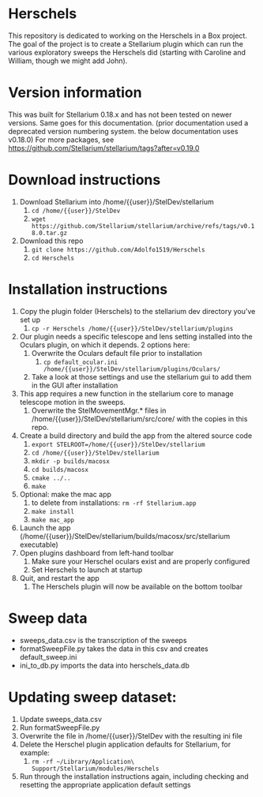 # Herschels
This repository is dedicated to working on the Herschels in a Box project. The goal of the project
is to create a Stellarium plugin which can run the various exploratory sweeps the Herschels did 
(starting with Caroline and William, though we might add John). 

# Version information
This was built for Stellarium 0.18.x and has not been tested on newer versions. Same goes for this documentation.
(prior documentation used a deprecated version numbering system. the below documentation uses v0.18.0)
For more packages, see https://github.com/Stellarium/stellarium/tags?after=v0.19.0

# Download instructions

1. Download Stellarium into /home/{{user}}/StelDev/stellarium
   1. `cd /home/{{user}}/StelDev`
   1. `wget https://github.com/Stellarium/stellarium/archive/refs/tags/v0.18.0.tar.gz`
1. Download this repo
   1. `git clone https://github.com/Adolfo1519/Herschels`
   1. `cd Herschels`

# Installation instructions

1. Copy the plugin folder (Herschels) to the stellarium dev directory you've set up
   1. `cp -r Herschels /home/{{user}}/StelDev/stellarium/plugins`
1. Our plugin needs a specific telescope and lens setting installed into the Oculars plugin, on which it depends. 2 options here:
   1. Overwrite the Oculars default file prior to installation
      1. `cp default_ocular.ini /home/{{user}}/StelDev/stellarium/plugins/Oculars/`
   1. Take a look at those settings and use the stellarium gui to add them in the GUI after installation
1. This app requires a new function in the stellarium core to manage telescope motion in the sweeps.
   1. Overwrite the StelMovementMgr.* files in /home/{{user}}/StelDev/stellarium/src/core/ with the copies in this repo.
1. Create a build directory and build the app from the altered source code
   1. `export STELROOT=/home/{{user}}/StelDev/stellarium`
   1. `cd /home/{{user}}/StelDev/stellarium`
   1. `mkdir -p builds/macosx`
   1. `cd builds/macosx`
   1. `cmake ../..`
   1. `make`
1. Optional: make the mac app
   1. to delete from installations: `rm -rf Stellarium.app`
   1. `make install`
   1. `make mac_app`
1. Launch the app (/home/{{user}}/StelDev/stellarium/builds/macosx/src/stellarium executable)
1. Open plugins dashboard from left-hand toolbar
   1. Make sure your Herschel oculars exist and are properly configured
   1. Set Herschels to launch at startup
1. Quit, and restart the app
   1. The Herschels plugin will now be available on the bottom toolbar 
   
# Sweep data

* sweeps_data.csv is the transcription of the sweeps
* formatSweepFile.py takes the data in this csv and creates default_sweep.ini
* ini_to_db.py imports the data into herschels_data.db

# Updating sweep dataset:

1. Update sweeps_data.csv
1. Run formatSweepFile.py
1. Overwrite the file in /home/{{user}}/StelDev with the resulting ini file
1. Delete the Herschel plugin application defaults for Stellarium, for example:
   1. `rm -rf ~/Library/Application\ Support/Stellarium/modules/Herschels`
1. Run through the installation instructions again, including checking and resetting the appropriate application default settings
